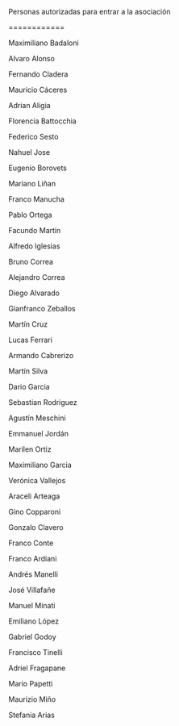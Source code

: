 Personas autorizadas para entrar a la asociación

============

Maximiliano Badaloni

Alvaro Alonso

Fernando Cladera

Mauricio Cáceres

Adrian Aligia

Florencia Battocchia

Federico Sesto

Nahuel Jose

Eugenio Borovets

Mariano Liñan

Franco Manucha

Pablo Ortega

Facundo Martín

Alfredo Iglesias

Bruno Correa

Alejandro Correa

Diego Alvarado

Gianfranco Zeballos

Martín Cruz

Lucas Ferrari

Armando Cabrerizo

Martín Silva

Dario Garcia

Sebastian Rodriguez

Agustín Meschini

Emmanuel Jordán

Marilen Ortiz

Maximiliano Garcia

Verónica Vallejos

Araceli Arteaga

Gino Copparoni

Gonzalo Clavero

Franco Conte

Franco Ardiani

Andrés Manelli

José Villafañe

Manuel Minati

Emiliano López

Gabriel Godoy

Francisco Tinelli

Adriel Fragapane

Mario Papetti

Maurizio Miño

Stefania Arias
